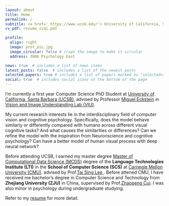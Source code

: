 ```yaml
---
layout: about
title: Home
permalink: /
subtitle: <a href=' https://www.ucsb.edu/'> University of California, Santa Barbara (UCSB), Computer Science Department
cv_pdf: resume_ziqi.pdf

profile:
  align: right
  image: prof_pic.jpg
  image_circular: false # crops the image to make it circular
  address: 3806 Psychology East

news: true  # includes a list of news items
latest_posts: false  # includes a list of the newest posts
selected_papers: true # includes a list of papers marked as "selected={true}"
social: true  # includes social icons at the bottom of the page
---
```


<!-- TODO: Refine this part for PhD application -->


I’m currently a first year Computer Science PhD Student at <a href=' https://www.ucsb.edu/'> University of California, Santa Barbara (UCSB)</a>, advised by Professor <a href=' https://psych.ucsb.edu/people/faculty/miguel-eckstein'> Miguel Eckstein</a> in <a href=' https://viu.psych.ucsb.edu/'> Vision and Image Understanding Lab (VIU)</a>. 

My current research interests lie in the interdisciplinary field of computer vision and cognitive psychology. Specifically, does the model behave similarly or differently compared with humans across different visual cognitive tasks? And what causes the similarities or differences? Can we refine the model with the inspiration from Neuronscience and cognitive psychology? Can have a better model of human visual process with deep neural network?

Before attending UCSB, I earned my master degree <a href="https://mcds.cs.cmu.edu/">Master of Computational Data Science (MCDS)</a> degree of the **Language Technologies Institute (LTI)** in the **School of Computer Science (SCS)** at <a href='https://www.cmu.edu/'>Carnegie Mellon University (CMU)</a>. advised by Prof.<a href='https://www.cnbc.cmu.edu/~tai/'>Tai Sing Lee </a>. Before attened CMU, I have received me bachelor’s degree in Computer Science and Technology from **Zhejiang University (ZJU)** in China, supervised by Prof.<a href='https://zhpcui.github.io/'>Zhaopeng Cui</a>. I was also minor in psychology during undergraduate studying.

<!-- My current research primarily concentrates on the inherent biases towards shape and texture in different computer vision models. It has been shown that human vision exhibits a profound bias towards shapes, utilizing geons and compositional reasoning to excel in generalizing across vastly distinct domains. Drawing inspiration from the complex functioning of the visual cortex in processing image information, our objective is to construct a deep learning model that can effectively comprehend the global shape within images. The culmination of this endeavor aims to yield a model that can exhibit increased robustness and demonstrates superior generalization capacity. -->

Refer to my <a href="{{ page.cv_pdf | prepend: 'assets/pdf/' | relative_url}}" target="_blank">resume</a> for more detail.


<!-- I'm a second-year graduate student in <a href='https://www.cmu.edu/'>Carnegie Mellon University (CMU)</a>, pursing the <a href="https://mcds.cs.cmu.edu/">Master of Computational Data Science (MCDS)</a> degree of the Language Technologies Institute (LTI) in the School of Computer Science (SCS). Currently I'm doing research under supervision of Prof.<a href='https://www.cnbc.cmu.edu/~tai/'>Tai Sing Lee </a>. Before attened CMU, I have received me bachelor’s degree in Computer Science and Technology from Zhejiang University (ZJU) in China. I was also minor in psychology during undergradeate studying.

My current research primarily concentrates on the inherent biases towards shape and texture in different computer vision models. This question raises critical considerations concerning both the robustness and the generalizability of these models. Specifically, shape representation could be considered a robust and interpretable feature from a human cognitive perspective, as models biased towards shape have demonstrated superior generalization when tested using Out-Of-Distribution (OOD) datasets.

It has been shown that human vision exhibits a profound bias towards shapes, utilizing geons and compositional reasoning to excel in generalizing across vastly distinct domains. Drawing inspiration from the complex functioning of the visual cortex in processing image information, our objective is to construct a deep learning model that can effectively comprehend the global shape within images. The culmination of this endeavor aims to yield a model that can exhibit increased robustness and demonstrates superior generalization capacity.

Before attending CMU, I have worded in State Key Laboratory of CAD & CG at Zhejiang University, supervised by Prof. Zhaopeng Cui <a href='https://zhpcui.github.io/'>Zhaopeng Cui</a>. Our research centered around 3D vision and Automated Machine Learning (AutoML). Our primary objective was to enhance the efficiency of models dealing with large-scale point cloud segmentation problems while maintain the accuracy of the model. Specifically, we utilized an efficient neighborhood gathering technique to improve the efficiency of Dynamic Graph CNN (DGCNN) apply one-shot Neural Architecture Search (NAS) to search for the optimal structure of the network. -->


<!-- Original comment -->

<!-- Write your biography here. Tell the world about yourself. Link to your favorite [subreddit](http://reddit.com). You can put a picture in, too. The code is already in, just name your picture `prof_pic.jpg` and put it in the `img/` folder.

Put your address / P.O. box / other info right below your picture. You can also disable any of these elements by editing `profile` property of the YAML header of your `_pages/about.md`. Edit `_bibliography/papers.bib` and Jekyll will render your [publications page](/al-folio/publications/) automatically.

Link to your social media connections, too. This theme is set up to use [Font Awesome icons](http://fortawesome.github.io/Font-Awesome/) and [Academicons](https://jpswalsh.github.io/academicons/), like the ones below. Add your Facebook, Twitter, LinkedIn, Google Scholar, or just disable all of them. -->
